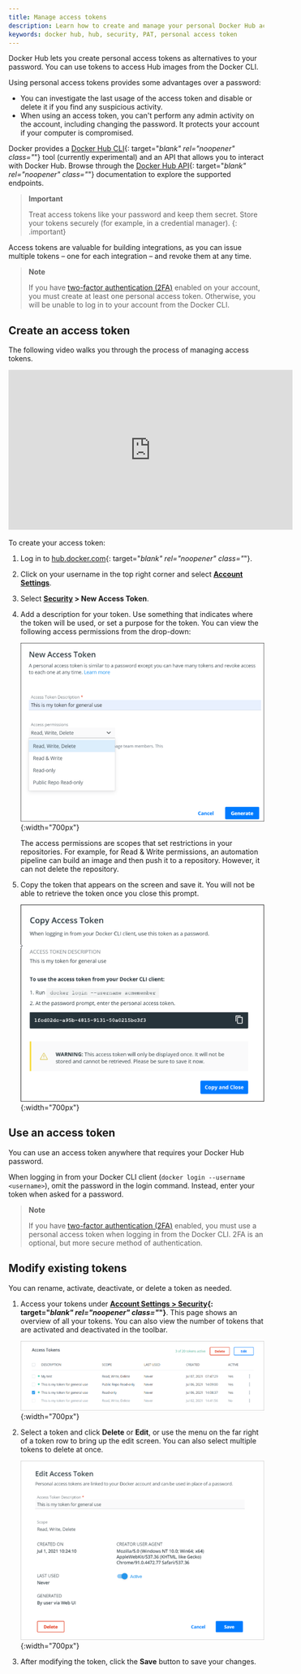 ```yaml
---
title: Manage access tokens
description: Learn how to create and manage your personal Docker Hub access tokens to securely push and pull images programmatically.
keywords: docker hub, hub, security, PAT, personal access token
---
```


Docker Hub lets you create personal access tokens as alternatives to your password. You can use tokens to access Hub images from the Docker CLI.

Using personal access tokens provides some advantages over a password:

* You can investigate the last usage of the access token and disable or delete
  it if you find any suspicious activity.
* When using an access token, you can't perform any admin activity on the account, including changing the password. It protects your account if your computer is compromised.
  
Docker provides a [Docker Hub CLI](https://github.com/docker/hub-tool#readme){: target="_blank" rel="noopener" class="_"}
tool (currently experimental) and an API that allows you to interact with Docker Hub. Browse 
through the [Docker Hub API](/docker-hub/api/latest/){: target="_blank" rel="noopener" class="_"} documentation to explore the supported endpoints.

> **Important**
>
> Treat access tokens like your password and keep them secret. Store your
> tokens securely (for example, in a credential manager).
{: .important}

Access tokens are valuable for building integrations, as you can issue
multiple tokens &ndash; one for each integration &ndash; and revoke them at
any time.

   > **Note**
   >
   > If you have [two-factor authentication (2FA)](2fa/index.md) enabled on
   > your account, you must create at least one personal access token. Otherwise,
   > you will be unable to log in to your account from the Docker CLI.


## Create an access token

The following video walks you through the process of managing access tokens.

<iframe width="560" height="315" src="https://www.youtube-nocookie.com/embed/Qs5xGj85Aek" frameborder="0" allow="accelerometer; autoplay; clipboard-write; encrypted-media; gyroscope; picture-in-picture" allowfullscreen></iframe>

To create your access token:

1. Log in to [hub.docker.com](https://hub.docker.com){: target="_blank" rel="noopener" class="_"}.

2. Click on your username in the top right corner and select **[Account Settings](https://hub.docker.com/settings/general)**.

3. Select **[Security](https://hub.docker.com/settings/security) > New Access Token**.

4. Add a description for your token. Use something that indicates where the token
   will be used, or set a purpose for the token. You can view the following access
   permissions from the drop-down:

      ![PAT Menu](images/hub-create-token.png){:width="700px"}

   The access permissions are scopes that set restrictions in your
   repositories. For example, for Read & Write permissions, an automation
   pipeline can build an image and then push it to a repository. However, it
   can not delete the repository.

5. Copy the token that appears on the screen and save it. You will not be able
   to retrieve the token once you close this prompt.

      ![Copy Token](images/hub-copy-token.png){:width="700px"}

## Use an access token

You can use an access token anywhere that requires your Docker Hub
password.

When logging in from your Docker CLI client (`docker login --username <username>`),
omit the password in the login command. Instead, enter your token when asked for
a password.

> **Note**
>
> If you have [two-factor authentication (2FA)](2fa/index.md) enabled, you must
> use a personal access token when logging in from the Docker CLI. 2FA is an
> optional, but more secure method of authentication.

## Modify existing tokens

You can rename, activate, deactivate, or delete a token as needed.

1. Access your tokens under **[Account Settings > Security](https://hub.docker.com/settings/security){: target="_blank" rel="noopener" class="_"}**.
   This page shows an overview of all your tokens. You can also view the number
   of tokens that are activated and deactivated in the toolbar.

   ![Delete or Edit](images/hub-delete-edit-token.png){:width="700px"}

2. Select a token and click **Delete** or **Edit**, or use the menu on
   the far right of a token row to bring up the edit screen. You can also
   select multiple tokens to delete at once.

      ![Modify Token](images/hub-edit-token.png){:width="700px"}

3. After modifying the token, click the **Save** button to save your changes.
